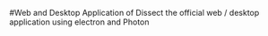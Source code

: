 #Web and Desktop Application of Dissect
the official web / desktop application using electron and Photon

